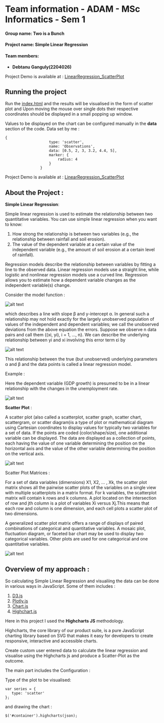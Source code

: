 # Team information - ADAM - MSc Informatics - Sem 1
#### Group name: **Two is a Bunch**
#### Project name: **Simple Linear Regression**
#### Team members:
- **Debtanu Ganguly(2204026)**

Project Demo is available at : [LinearRegression_ScatterPlot](https://adam-two-is-a-bunch.github.io/linearregression/)

## Running the project

Run the [index.html](https://github.com/mylifebuglife/adam-linearregression/blob/master/index.html) and the results will be visualised in the form of scatter plot and Upon moving the mouse over single dots their respective coordinates should be displayed in a small popping up window.

Values to be displayed on the chart can be configured manually in the **data** section of the code.
Data set by me :
```
{
                    type: 'scatter',
                    name: 'Observations',
                    data: [0.5, 2, 3, 3.2, 4.4, 5],
                    marker: {
                        radius: 4
                    }
                }
```

Project Demo is available at : [LinearRegression_ScatterPlot](https://adam-two-is-a-bunch.github.io/linearregression/)

## About the Project :

**Simple Linear Regression**: 

Simple linear regression is used to estimate the relationship between two quantitative variables. You can use simple linear regression when you want to know:
1. How strong the relationship is between two variables (e.g., the relationship between rainfall and soil erosion).
2. The value of the dependent variable at a certain value of the independent variable (e.g., the amount of soil erosion at a certain level of rainfall).

Regression models describe the relationship between variables by fitting a line to the observed data. Linear regression models use a straight line, while logistic and nonlinear regression models use a curved line. Regression allows you to estimate how a dependent variable changes as the independent variable(s) change.

Consider the model function :

![alt text](https://wikimedia.org/api/rest_v1/media/math/render/svg/bf2c1cac7c1e6c9a426d92e9adad6ff4d8b4152e
)

which describes a line with slope β and y-intercept α. In general such a relationship may not hold exactly for the largely unobserved population of values of the independent and dependent variables; we call the unobserved deviations from the above equation the errors. Suppose we observe n data pairs and call them {(xi, yi), i = 1, ..., n}. We can describe the underlying relationship between yi and xi involving this error term εi by

![alt text](https://wikimedia.org/api/rest_v1/media/math/render/svg/968be557dd22b1a2e536b8d22369cfdb37f58703)

This relationship between the true (but unobserved) underlying parameters α and β and the data points is called a linear regression model.

Example : 

Here the dependent variable (GDP growth) is presumed to be in a linear relationship with the changes in the unemployment rate.

![alt text](https://upload.wikimedia.org/wikipedia/commons/thumb/7/77/Okuns_law_quarterly_differences.svg/600px-Okuns_law_quarterly_differences.svg.png)


**Scatter Plot** :

A scatter plot (also called a scatterplot, scatter graph, scatter chart, scattergram, or scatter diagram)is a type of plot or mathematical diagram using Cartesian coordinates to display values for typically two variables for a set of data. If the points are coded (color/shape/size), one additional variable can be displayed. The data are displayed as a collection of points, each having the value of one variable determining the position on the horizontal axis and the value of the other variable determining the position on the vertical axis.

![alt text](https://upload.wikimedia.org/wikipedia/commons/thumb/a/af/Scatter_diagram_for_quality_characteristic_XXX.svg/440px-Scatter_diagram_for_quality_characteristic_XXX.svg.png)

Scatter Plot Matrices :

For a set of data variables (dimensions) X1, X2, ... , Xk, the scatter plot matrix shows all the pairwise scatter plots of the variables on a single view with multiple scatterplots in a matrix format. For k variables, the scatterplot matrix will contain k rows and k columns. A plot located on the intersection of row and jth column is a plot of variables Xi versus Xj.This means that each row and column is one dimension, and each cell plots a scatter plot of two dimensions.

A generalized scatter plot matrix offers a range of displays of paired combinations of categorical and quantitative variables. A mosaic plot, fluctuation diagram, or faceted bar chart may be used to display two categorical variables. Other plots are used for one categorical and one quantitative variables.

![alt text](https://upload.wikimedia.org/wikipedia/commons/thumb/a/a5/Matriz_de_gr%C3%A1ficos_de_dispers%C3%A3o.svg/1320px-Matriz_de_gr%C3%A1ficos_de_dispers%C3%A3o.svg.png
)
## Overview of my approach :

So calculating Simple Linear Regression and visualiing the data can be done in various ways in JavaScript. Some of them includes :
1. [D3.js](https://d3js.org/) 
2. [Plotly.js](https://plotly.com/javascript/)
3. [Chart.js](https://www.chartjs.org/)
4. [Highchart.js](https://www.highcharts.com/blog/products/highcharts/)

Here in this project I used the **Highcharts JS** methodology.

Highcharts, the core library of our product suite, is a pure JavaScript charting library based on SVG that makes it easy for developers to create responsive, interactive and accessible charts.

Create custom user entered data to calculate the linear regression and visualise using the Highcharts js and produce a Scatter-Plot as the outcome.

The main part includes the Configuration :

Type of the plot to be visualised:
```
var series = {
   type: 'scatter'
};
```
and drawing the chart :
```
$('#container').highcharts(json);
```



